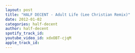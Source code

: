 ```yaml
---
layout: post
title: "HALF DECENT - Adult Life (Lee Christian Remix)"
date: 2012-01-02
categories: half-decent
author: half-decent
spotify_track_id: 
youtube_video_id: xdxOBT-cjqM
apple_track_id: 
---
```

